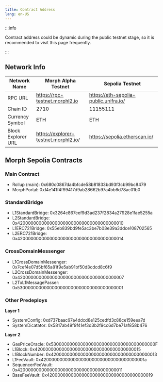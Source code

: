 ```yaml
---
title: Contract Address
lang: en-US
---
```


:::info

Contract address could be dynamic during the public testnet stage, so it is recommended to visit this page frequently.

:::

## Network Info

| Network Name | Morph Alpha Testnet | Sepolia Testnet |
| --- | --- | --- |
| RPC URL | https://rpc-testnet.morphl2.io | https://eth-sepolia-public.unifra.io/ |
| Chain ID | 2710 | 11155111 |
| Currency Symbol | ETH | ETH |
| Block Explorer URL | https://explorer-testnet.morphl2.io/ | https://sepolia.etherscan.io/ |

## Morph Sepolia Contracts

### Main Contract

- Rollup (main): 0x680c0867da4bfcde58b81833bd93f3cb99bc8479
- MorphPortal: 0xf4e141f4f99417d9ab28662b97a4bb6d78ac01b0

### StandardBridge

- L1StandardBridge: 0x3264c867cef9d3ad237f2834a27928e1fae5255a
- L2StandardBridge: 0x4200000000000000000000000000000000000010
- L1ERC721Bridge: 0x55eb839bd9fe5ac3be7b03e39a3ddce108702565
- L2ERC721Bridge: 0x4200000000000000000000000000000000000014

### CrossDomainMessenger

- L1CrossDomainMessenger: 0x7cef4e07d5bf65a81f9e5ab91bf50d3cdcd8c6f9
- L2CrossDomainMessenger: 0x4200000000000000000000000000000000000007
- L2ToL1MessagePasser: 0x5300000000000000000000000000000000000001

### Other Predeploys

**Layer 1**

- SystemConfig:  0xd737baac67a4ddcd8e125cedfd3c88ce159eea7d
- SystemDicatator: 0x5817ab49f9f41ef3d3b2f9cc6d7be71af858b476

**Layer 2**

- GasPriceOracle: 0x530000000000000000000000000000000000000F
- L1Block: 0x4200000000000000000000000000000000000015
- L1BlockNumber: 0x4200000000000000000000000000000000000013
- L1FeeVault: 0x420000000000000000000000000000000000001a
- SequencerFeeVault: 0x4200000000000000000000000000000000000011
- BaseFeeVault: 0x4200000000000000000000000000000000000019
